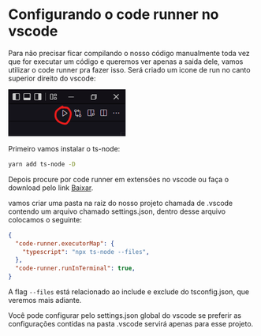 # Configurando o code runner no vscode

Para não precisar ficar compilando o nosso código manualmente toda vez que for executar um código e queremos ver apenas a saida dele, vamos utilizar o code runner pra fazer isso. Será criado um icone de run no canto superior direito do vscode:

<img src="./assets/code-runner.png">

Primeiro vamos instalar o ts-node:

```sh
yarn add ts-node -D
```

Depois procure por code runner em extensões no vscode ou faça o download pelo link [Baixar](https://marketplace.visualstudio.com/items?itemName=formulahendry.code-runner).

vamos criar uma pasta na raiz do nosso projeto chamada de .vscode contendo um arquivo chamado settings.json, dentro desse arquivo colocamos o seguinte:

```json
{
  "code-runner.executorMap": {
    "typescript": "npx ts-node --files",
  },
  "code-runner.runInTerminal": true,
}
```

A flag ```--files``` está relacionado ao include e exclude do tsconfig.json, que veremos mais adiante.

Você pode configurar pelo settings.json global do vscode se preferir as configurações contidas na pasta .vscode servirá apenas para esse projeto.
